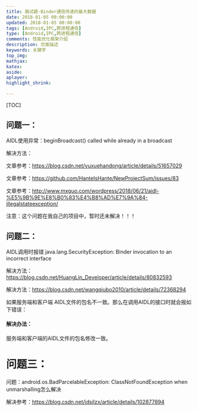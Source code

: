 ```yaml
---
title: 面试题-Binder通信传递的最大数据
date: 2018-01-05 00:00:00
updated: 2018-01-05 00:00:00
tags: [Android,IPC,跨进程通信]
type: [Android,IPC,跨进程通信]
comments: 性能优化框架介绍
description: 页面描述
keywords: 关键字
top_img:
mathjax:
katex:
aside:
aplayer:
highlight_shrink:

---
```


[TOC]



## 问题一：

AIDL使用异常：beginBroadcast() called while already in a broadcast

解决方法：

文章参考：https://blog.csdn.net/yuxuehandong/article/details/51657029

文章参考：https://github.com/HanteIsHante/NewProjectSum/issues/83

文章参考：http://www.mxguo.com/wordpress/2018/06/21/aidl-%E5%9B%9E%E8%B0%83%E4%B8%AD%E7%9A%84-illegalstateexception/

注意：这个问题在我自己的项目中，暂时还未解决！！！


## 问题二：


AIDL调用时报错 java.lang.SecurityException: Binder invocation to an incorrect interface

解决方法：https://blog.csdn.net/HuangLin_Developer/article/details/80832593

解决方法：https://blog.csdn.net/wangqiubo2010/article/details/72368294

如果服务端和客户端 AIDL文件的包名不一致。那么在调用AIDL的接口时就会报如下错误：


#### 解决办法：

服务端和客户端的AIDL文件的包名修改一致。





# 问题三：

问题：android.os.BadParcelableException: ClassNotFoundException when unmarshalling怎么解决

解决参考：https://blog.csdn.net/jdsjlzx/article/details/102877894
